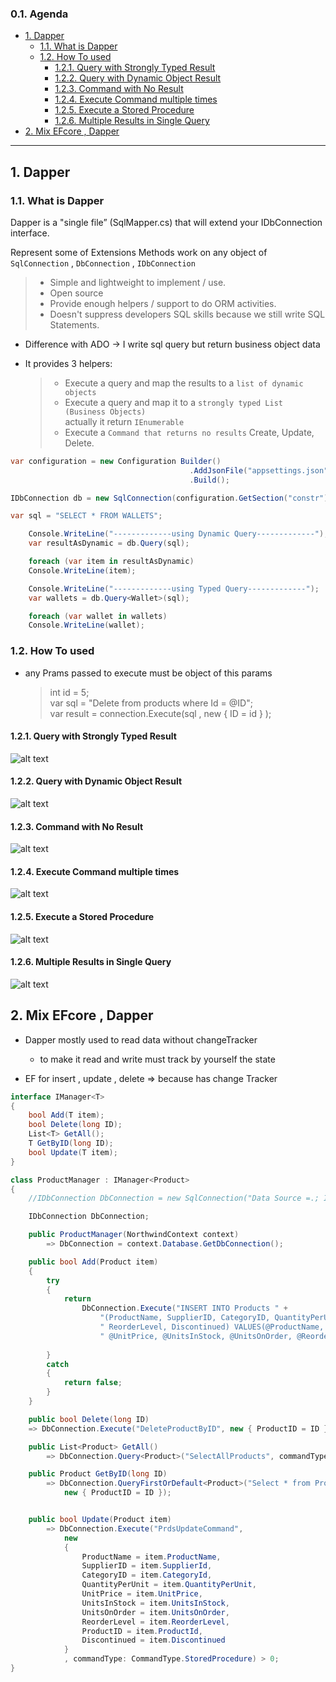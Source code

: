 ### 0.1. Agenda
- [1. Dapper](#1-dapper)
  - [1.1. What is Dapper](#11-what-is-dapper)
  - [1.2. How To used](#12-how-to-used)
    - [1.2.1. Query with Strongly Typed Result](#121-query-with-strongly-typed-result)
    - [1.2.2. Query with Dynamic Object Result](#122-query-with-dynamic-object-result)
    - [1.2.3. Command with No Result](#123-command-with-no-result)
    - [1.2.4. Execute Command multiple times](#124-execute-command-multiple-times)
    - [1.2.5. Execute a Stored Procedure](#125-execute-a-stored-procedure)
    - [1.2.6. Multiple Results in Single Query](#126-multiple-results-in-single-query)
- [2. Mix EFcore , Dapper](#2-mix-efcore--dapper)

___


## 1. Dapper
### 1.1. What is Dapper 
Dapper is a "single file” (SqlMapper.cs) that will extend your IDbConnection interface.  

Represent some of Extensions Methods work on any object of `SqlConnection` , `DbConnection` , `IDbConnection`
> - Simple and lightweight to implement / use.
> - Open source 
> - Provide enough helpers / support to do ORM activities.
> - Doesn't suppress developers SQL skills because we still write SQL Statements.

- Difference with ADO  -> I write sql query but return business object data

- It provides 3 helpers:
  > - Execute a query and map the results to a `list of dynamic objects`
  > - Execute a query and map it to a `strongly typed List (Business Objects)`   
  actually it return `IEnumerable`
  > - Execute a `Command that returns no results` Create, Update, Delete.     
  
   
```cs
var configuration = new Configuration Builder()
                                        .AddJsonFile("appsettings.json")
                                        .Build();

IDbConnection db = new SqlConnection(configuration.GetSection("constr").Value);

var sql = "SELECT * FROM WALLETS";

    Console.WriteLine("-------------using Dynamic Query-------------");
    var resultAsDynamic = db.Query(sql);

    foreach (var item in resultAsDynamic)
    Console.WriteLine(item);

    Console.WriteLine("-------------using Typed Query-------------");
    var wallets = db.Query<Wallet>(sql);

    foreach (var wallet in wallets)
    Console.WriteLine(wallet);

```

### 1.2. How To used 
- any Prams passed to execute must be object of this params
  
  > int id = 5;  
  > var sql = "Delete from products where Id = @ID";  
  > var result = connection.Execute(sql , new { ID = id } );
#### 1.2.1. Query with Strongly Typed Result
  ![alt text](images/StronglyTypedResult.png)
#### 1.2.2. Query with Dynamic Object Result
  ![alt text](images/DynamicObjectResult.png)
#### 1.2.3. Command with No Result
  ![alt text](images/NoResult.png)
#### 1.2.4. Execute Command multiple times
  ![alt text](images/Commandmultipletimes.png)
#### 1.2.5. Execute a Stored Procedure
  ![alt text](images/StoredProcedure.png)
#### 1.2.6. Multiple Results in Single Query
  ![alt text](images/MultipleResultsinSingleQuery.png)
  



## 2. Mix EFcore , Dapper
- Dapper mostly used to read data without changeTracker

  - to make it read and write must track by yourself the state 

- EF for insert , update , delete => because has change Tracker

```cs
interface IManager<T>
{
    bool Add(T item);
    bool Delete(long ID);
    List<T> GetAll();
    T GetByID(long ID);
    bool Update(T item);
}

class ProductManager : IManager<Product>
{
    //IDbConnection DbConnection = new SqlConnection("Data Source =.; Initial Catalog = Northwind; Integrated Security = true");

    IDbConnection DbConnection;

    public ProductManager(NorthwindContext context)
        => DbConnection = context.Database.GetDbConnection();

    public bool Add(Product item)
    {
        try
        {
            return
                DbConnection.Execute("INSERT INTO Products " +
                    "(ProductName, SupplierID, CategoryID, QuantityPerUnit, UnitPrice, UnitsInStock, UnitsOnOrder," +
                    " ReorderLevel, Discontinued) VALUES(@ProductName, @SupplierID, @CategoryID, @QuantityPerUnit," +
                    " @UnitPrice, @UnitsInStock, @UnitsOnOrder, @ReorderLevel, @Discontinued)", item) > 0;
                    
        }
        catch
        {
            return false;
        }
    }

    public bool Delete(long ID)
    => DbConnection.Execute("DeleteProductByID", new { ProductID = ID }, commandType: CommandType.StoredProcedure) > 0;

    public List<Product> GetAll()
        => DbConnection.Query<Product>("SelectAllProducts", commandType: CommandType.StoredProcedure)?.ToList() ?? new();

    public Product GetByID(long ID)
        => DbConnection.QueryFirstOrDefault<Product>("Select * from Products where ProductID = @ProductID",
            new { ProductID = ID });


    public bool Update(Product item)
        => DbConnection.Execute("PrdsUpdateCommand", 
            new
            {
                ProductName = item.ProductName,
                SupplierID = item.SupplierId,
                CategoryID = item.CategoryId,
                QuantityPerUnit = item.QuantityPerUnit,
                UnitPrice = item.UnitPrice,
                UnitsInStock = item.UnitsInStock,
                UnitsOnOrder = item.UnitsOnOrder,
                ReorderLevel = item.ReorderLevel,
                ProductID = item.ProductId,
                Discontinued = item.Discontinued
            }
            , commandType: CommandType.StoredProcedure) > 0;
}

``` 